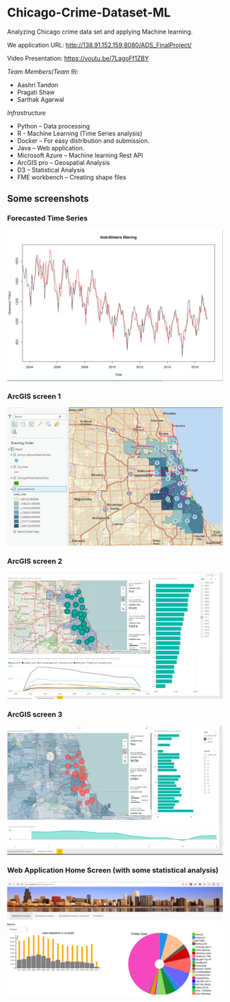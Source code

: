 # Chicago-Crime-Dataset-ML
Analyzing Chicago crime data set and applying Machine learning.

We application URL: http://138.91.152.159:8080/ADS_FinalProject/

Video Presentation: https://youtu.be/7LagoFf1ZBY


*Team Members(Team 9):*
- Aashri Tandon
- Pragati Shaw
- Sarthak Agarwal


*Infrastructure*
- Python – Data processing 
- R - Machine Learning (Time Series analysis) 
- Docker – For easy distribution and submission.
- Java – Web application.
- Microsoft Azure – Machine learning Rest API
- ArcGIS pro – Geospatial Analysis
- D3 – Statistical Analysis
- FME workbench – Creating shape files

## Some screenshots 

### Forecasted Time Series

![Alt text](/screenshots/TS.png?raw=true "Forecasted Time Series")


### ArcGIS screen 1

![Alt text](/screenshots/arcgis1.png?raw=true "ArcGIS Screen 1")

### ArcGIS screen 2

![Alt text](/screenshots/arcgis2.png?raw=true "ArcGIS Screen 2")

### ArcGIS screen 3

![Alt text](/screenshots/arcgis3.png?raw=true "ArcGIS Screen 3")

### Web Application Home Screen (with some statistical analysis)

![Alt text](/screenshots/webapp.png?raw=true "Web Application Home Screen")

